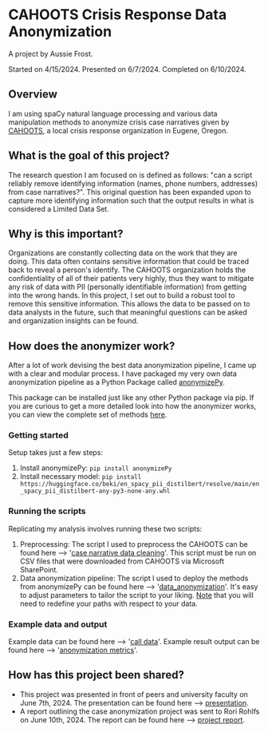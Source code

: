 # CAHOOTS Crisis Response Data Anonymization

A project by Aussie Frost. 

Started on 4/15/2024. Presented on 6/7/2024. Completed on 6/10/2024.

## Overview
I am using spaCy natural language processing and various data manipulation methods to anonymize crisis case narratives given by [CAHOOTS](https://whitebirdclinic.org/cahoots/), a local crisis response organization in Eugene, Oregon.

## What is the goal of this project?
The research question I am focused on is defined as follows: "can a script reliably remove identifying information (names, phone numbers, addresses) from case narratives?". This original question has been expanded upon to capture more identifying information such that the output results in what is considered a Limited Data Set.

## Why is this important?
Organizations are constantly collecting data on the work that they are doing. This data often contains sensitive information that could be traced back to reveal a person's identify. The CAHOOTS organization holds the confidentiality of all of their patients very highly, thus they want to mitigate any risk of data with PII (personally identifiable information) from getting into the wrong hands. In this project, I set out to build a robust tool to remove this sensitive information. This allows the data to be passed on to data analysts in the future, such that meaningful questions can be asked and organization insights can be found.

## How does the anonymizer work?
After a lot of work devising the best data anonymization pipeline, I came up with a clear and modular process. I have packaged my very own data anonymization pipeline as a Python Package called [anonymizePy](https://pypi.org/project/anonymizePy/). 

This package can be installed just like any other Python package via pip. If you are curious to get a more detailed look into how the anonymizer works, you can view the complete set of methods [here](https://github.com/ausdfrost/anonymizePy/blob/main/anonymizePy/data_anonymization_toolkit.py).

### Getting started
Setup takes just a few steps:

1. Install anonymizePy: `pip install anonymizePy`
2. Install necessary model: `pip install https://huggingface.co/beki/en_spacy_pii_distilbert/resolve/main/en_spacy_pii_distilbert-any-py3-none-any.whl`

### Running the scripts
Replicating my analysis involves running these two scripts:

1. Preprocessing: The script I used to preprocess the CAHOOTS can be found here --> '[case narrative data cleaning](call_data_cleaning.py)'. This script must be run on CSV files that were downloaded from CAHOOTS via Microsoft SharePoint.
2. Data anonymization pipeline: The script I used to deploy the methods from anonymizePy can be found here --> '[data_anonymization](data_anonymization.py)'. It's easy to adjust parameters to tailor the script to your liking. <ins>Note</ins> that you will need to redefine your paths with respect to your data.

### Example data and output
Example data can be found here --> '[call data](call_data.csv)'. Example result output can be found here --> '[anonymization metrics](anonymization_metrics.log)'.

## How has this project been shared?
- This project was presented in front of peers and university faculty on June 7th, 2024. The presentation can be found here --> [presentation](presentation.pdf).
- A report outlining the case anonymization project was sent to Rori Rohlfs on June 10th, 2024. The report can be found here --> [project report](project-report.pdf).
